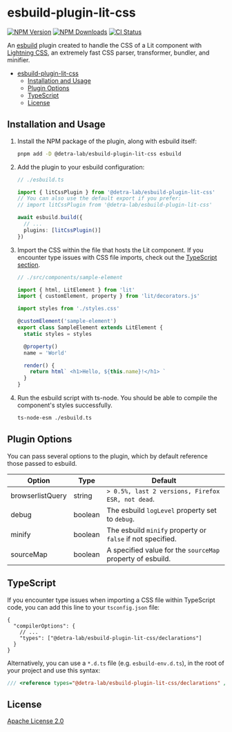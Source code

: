 # esbuild-plugin-lit-css

[![NPM Version][npm_version_badge]][npm_badge_url]
[![NPM Downloads][npm_downloads_badge]][npm_badge_url]
[![CI Status][ci_badge]][ci_badge_url]

An [esbuild](https://esbuild.github.io/) plugin created to handle the CSS of a Lit component with [Lightning CSS](https://lightningcss.dev/), an extremely fast CSS parser, transformer, bundler, and minifier.

- [esbuild-plugin-lit-css](#esbuild-plugin-lit-css)
  - [Installation and Usage](#installation-and-usage)
  - [Plugin Options](#plugin-options)
  - [TypeScript](#typescript)
  - [License](#license)

## Installation and Usage

1. Install the NPM package of the plugin, along with esbuild itself:

   ```sh
   pnpm add -D @detra-lab/esbuild-plugin-lit-css esbuild
   ```

2. Add the plugin to your esbuild configuration:

   ```ts
   // ./esbuild.ts

   import { litCssPlugin } from '@detra-lab/esbuild-plugin-lit-css'
   // You can also use the default export if you prefer:
   // import litCssPlugin from '@detra-lab/esbuild-plugin-lit-css'

   await esbuild.build({
     // ...
     plugins: [litCssPlugin()]
   })
   ```

3. Import the CSS within the file that hosts the Lit component. If you encounter type issues with CSS file imports, check out the [TypeScript section](#typescript).

   ```ts
   // ./src/components/sample-element

   import { html, LitElement } from 'lit'
   import { customElement, property } from 'lit/decorators.js'

   import styles from './styles.css'

   @customElement('sample-element')
   export class SampleElement extends LitElement {
     static styles = styles

     @property()
     name = 'World'

     render() {
       return html` <h1>Hello, ${this.name}!</h1> `
     }
   }
   ```

4. Run the esbuild script with ts-node. You should be able to compile the component's styles successfully.

   ```sh
   ts-node-esm ./esbuild.ts
   ```

## Plugin Options

You can pass several options to the plugin, which by default reference those passed to esbuild.

| Option           | Type    | Default                                                    |
| ---------------- | ------- | ---------------------------------------------------------- |
| browserlistQuery | string  | `> 0.5%, last 2 versions, Firefox ESR, not dead`.          |
| debug            | boolean | The esbuild `logLevel` property set to `debug`.            |
| minify           | boolean | The esbuild `minify` property or `false` if not specified. |
| sourceMap        | boolean | A specified value for the `sourceMap` property of esbuild. |

## TypeScript

If you encounter type issues when importing a CSS file within TypeScript code, you can add this line to your `tsconfig.json` file:

```jsonc
{
  "compilerOptions": {
    // ...
    "types": ["@detra-lab/esbuild-plugin-lit-css/declarations"]
  }
}
```

Alternatively, you can use a `*.d.ts` file (e.g. `esbuild-env.d.ts`), in the root of your project and use this syntax:

```ts
/// <reference types="@detra-lab/esbuild-plugin-lit-css/declarations" />
```

## License

[Apache License 2.0](./LICENSE)

<!-- Badges -->

[ci_badge]: https://img.shields.io/github/actions/workflow/status/detra-lab/esbuild-plugin-lit-css/test.yaml?style=flat-square&colorA=424394&colorB=80ffdb
[npm_version_badge]: https://img.shields.io/npm/v/@detra-lab/esbuild-plugin-lit-css?style=flat-square&colorA=424394&colorB=80ffdb
[npm_downloads_badge]: https://img.shields.io/npm/dm/@detra-lab/esbuild-plugin-lit-css?style=flat-square&colorA=424394&colorB=80ffdb

<!-- Links -->

[ci_badge_url]: https://github.com/detra-lab/esbuild-plugin-lit-css/actions/workflows/test.yaml
[npm_badge_url]: https://www.npmjs.com/package/@detra-lab/esbuild-plugin-lit-css
